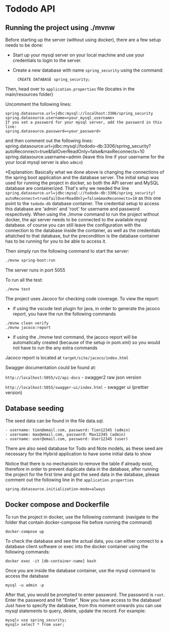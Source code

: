 # Tododo API

## Running the project using ./mvnw 

Before starting up the server (without using docker), there are a few setup needs to be done: 

- Start up your mysql server on your local machine and use your credentials to login to the server.

- Create a new database with name `spring_security` using the command:

        CREATE DATABASE spring_security;

Then, head over to `application.properties` file (locates in the main/resources folder)

Uncomment the following lines:

    spring.datasource.url=jdbc:mysql://localhost:3306/spring_security
    spring.datasource.username=<your_mysql_username>
    If you set a password for your mysql server, add the password in this line:
    spring.datasource.password=<your_password>

and then comment out the following lines:
    spring.datasource.url=jdbc:mysql://tododo-db:3306/spring_security?autoReconnect=true&failOverReadOnly=false&maxReconnects=10
    spring.datasource.username=admin (leave this line if your username for the your local mysql server is also `admin`)

*Explanation: Basically what we done above is changing the connections of the spring boot application and the database server. The initial setup was used for running the project in docker, so both the API server and MySQL database are containerized. That's why we needed the line `spring.datasource.url=jdbc:mysql://tododo-db:3306/spring_security?autoReconnect=true&failOverReadOnly=false&maxReconnects=10` as this one point to the `tododo-db` database container. The credential setup to access this database are 'admin' and 'root' for username and password respectively. When using the ./mvnw command to run the project without docker, the api server needs to be connected to the available mysql database. of course you can still leave the configuration with the connection to the database inside the container, as well as the credentials attatched to that database, but the precondition is the database container has to be running for you to be able to access it. 
    
Then simply run the following command to start the server:

```bash
./mvnw spring-boot:run
```

The server runs in port 5055

To run all the test:

```
./mvnw test
```

The project uses Jacoco for checking code coverage. To view the report:
* if using the vscode test plugin for java, in order to generate the jacoco report, you have the run the following commands

```
./mvnw clean verify
./mvnw jacoco:report
```
* if using the ./mvnw test command, the jacoco report will be automatically created (because of the setup in pom.xml) so you would not have to run the any extra commands

Jacoco report is located at `target/site/jacoco/index.html`

Swagger documentation could be found at:

`http://localhost:5055/v2/api-docs` - swagger2 raw json version

`http://localhost:5055/swagger-ui/index.html` - swagger ui (prettier version)

## Database seeding

The seed data can be found in the file data.sql. 

    - username: tien@email.com, password: Tien12345 (admin)
    - username: max@email.com, password: Max12345 (admin)
    - username: user@email.com, password: User12345 (user)

There are also seed database for Todo and Note models, as these seed are necessary for the Hybrid application to have some initial data to show

Notice that there is no mechanisim to remove the table if already exist, therefore in order to prevent duplicate data in the database, after running the project for the first time and got the seed data in the database, please comment out the following line in the `application.properties`

    spring.datasource.initialization-mode=always

## Docker compose and Dockerfile

To run the project in docker, use the following command: (navigate to the folder that contain docker-compose file before running the command)

    docker-compose up

To check the database and see the actual data, you can either connect to a database client software or exec into the docker container using the following commands:

    docker exec -it [db-container-name] bash

Once you are inside the database container, use the mysql command to access the database

    mysql -u admin -p

After that, you would be prompted to enter password. The password is `root`. Enter the password and hit "Enter". Now you have access to the database! Just have to specify the database, from this moment onwards you can use mysql statements to query, delete, update the record. For example:

    mysql> use spring_security;
    mysql> select * from user;
